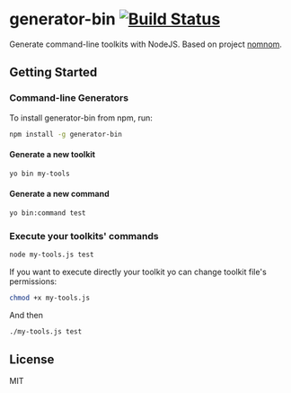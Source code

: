 # generator-bin [![Build Status](https://secure.travis-ci.org/cladera/generator-bin.png?branch=master)](https://travis-ci.org/cladera/generator-bin)

Generate command-line toolkits with NodeJS. Based on project [nomnom](https://github.com/harthur/nomnom).

## Getting Started


### Command-line Generators

To install generator-bin from npm, run:

```bash
npm install -g generator-bin
```

#### Generate a new toolkit

```bash
yo bin my-tools
```

#### Generate a new command

```bash
yo bin:command test
```

### Execute your toolkits' commands


```bash
node my-tools.js test
```
If you want to execute directly your toolkit yo can change toolkit file's permissions:

```bash
chmod +x my-tools.js
```

And then

```bash
./my-tools.js test
```


## License

MIT
